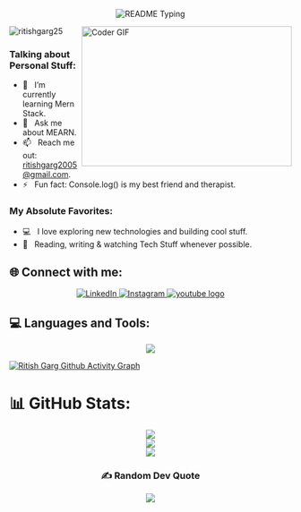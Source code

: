 <p align="center">
  <img src="https://readme-typing-svg.demolab.com/?lines=Hello+user%F0%9F%99%8B%E2%80%8D%E2%99%82%EF%B8%8F;Welcome+to+my+GitHub+profile!;My+name+is+Ritish+Garg;I+am+a+Full+Stack+Developer&font=Consolas&color=00AFEC&size=22&center=true&width=800&height=50&duration=2900&pause=1000" alt="README Typing">
</p>
<img align="right" height="250" width="375" alt="Coder GIF" height=250 width=350 src="https://miro.medium.com/max/1360/0*7Q3yvSIv_t0ioJ-Z.gif"/>



<p align="left"> <img src="https://komarev.com/ghpvc/?username=ritishgarg25&label=Profile%20views&color=0e75b6&style=flat" alt="ritishgarg25" /> </p>

### Talking about Personal Stuff:
- 🌱 &nbsp; I’m currently learning Mern Stack.
- 💬 &nbsp; Ask me about MEARN.
- 📫 &nbsp; Reach me out: ritishgarg2005@gmail.com.
- ⚡ &nbsp; Fun fact: Console.log() is my best friend and therapist.

### My Absolute Favorites:
- 💻 &nbsp; I love exploring new technologies and building cool stuff.
- 📰 &nbsp; Reading, writing & watching Tech Stuff whenever possible.

## 🌐 Connect with me:
<p align="center"> 
<a href="https://www.linkedin.com/in/ritish-garg-9325b92b1/"> <img src="https://img.shields.io/badge/LinkedIn-%230077B5.svg?logo=linkedin&logoColor=white&style=for-the-badge" alt="LinkedIn" /> </a> 
<a href="https://instagram.com/ritishgarg25/"> <img src="https://img.shields.io/badge/Instagram-%23E4405F.svg?logo=Instagram&color=C13584&logoColor=white&style=for-the-badge" alt="Instagram" /> </a> 
<a href="https://www.youtube.com/@ritishgarg25"> <img src="https://img.shields.io/static/v1?message=Youtube&logo=youtube&label=&color=FF0000&logoColor=white&labelColor=&style=for-the-badge" alt="youtube logo"  /> </a> 
</p>
 

## 💻 Languages and Tools:
<p align="center">
<img src="https://skillicons.dev/icons?i=html,css,js,mysql,nodejs,jquery,bootstrap,git,github,postman,vscode&perline=13" />        
</p>

[![Ritish Garg  Github Activity Graph](https://github-readme-activity-graph.vercel.app/graph?username=ritishgarg25&bg_color=%23F7DF1E&color=ffffff&line=00AFEC&point=403d3d&area=true&hide_border=true)](https://github.com/ritishgarg25/github-readme-activity-graph)

# 📊 GitHub Stats:
<div align="center">
         
![](https://github-readme-stats.vercel.app/api/top-langs/?username=ritishgarg25&theme=omni&hide_border=false&include_all_commits=false&count_private=false&layout=compact) <br/>
![](https://github-readme-stats.vercel.app/api?username=ritishgarg25&theme=omni&hide_border=false&include_all_commits=false&count_private=false)<br/>
![](https://github-readme-streak-stats.herokuapp.com/?user=ritishgarg25&theme=omni&hide_border=false)<br/>

### ✍️ Random Dev Quote
![](https://quotes-github-readme.vercel.app/api?type=horizontal&theme=radical)   
</div> 

